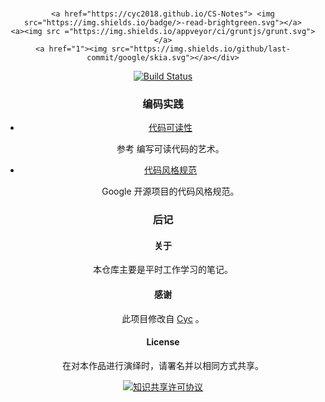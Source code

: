 

<div align="center">
    <br>
   
    <a href="https://cyc2018.github.io/CS-Notes"> <img src="https://img.shields.io/badge/>-read-brightgreen.svg"></a>
    <a><img src ="https://img.shields.io/appveyor/ci/gruntjs/grunt.svg"></a>
    <a href="1"><img src="https://img.shields.io/github/last-commit/google/skia.svg"></a></div>



[![Build Status](https://travis-ci.org/qiubaiying/qiubaiying.github.io.svg?branch=master)](https://travis-ci.org/qiubaiying/qiubaiying.github.io)

### 编码实践 

- [代码可读性](https://github.com/CyC2018/CS-Notes/blob/master/docs/notes/代码可读性.md)

  参考 编写可读代码的艺术。

- [代码风格规范](https://github.com/CyC2018/CS-Notes/blob/master/docs/notes/代码风格规范.md)

  Google 开源项目的代码风格规范。

### 后记 

#### 关于

本仓库主要是平时工作学习的笔记。

#### 感谢

此项目修改自  [Cyc](https://cyc2018.github.io/CS-Notes) 。

#### License

在对本作品进行演绎时，请署名并以相同方式共享。

<a rel="license" href="http://creativecommons.org/licenses/by-nc-sa/4.0/"><img alt="知识共享许可协议" style="border-width:0" src="https://i.creativecommons.org/l/by-nc-sa/4.0/88x31.png" /></a>

